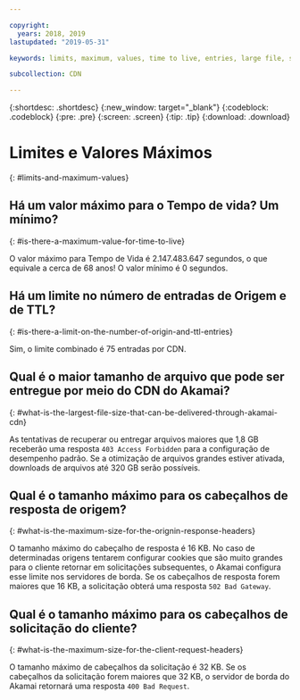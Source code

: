 ```yaml
---

copyright:
  years: 2018, 2019
lastupdated: "2019-05-31"

keywords: limits, maximum, values, time to live, entries, large file, size, optimization, downloads, years

subcollection: CDN

---
```


{:shortdesc: .shortdesc}
{:new_window: target="_blank"}
{:codeblock: .codeblock}
{:pre: .pre}
{:screen: .screen}
{:tip: .tip}
{:download: .download}

# Limites e Valores Máximos
{: #limits-and-maximum-values}

## Há um valor máximo para o Tempo de vida? Um mínimo?
{: #is-there-a-maximum-value-for-time-to-live}

O valor máximo para Tempo de Vida é 2.147.483.647 segundos, o que equivale a cerca de 68 anos! O valor mínimo é 0 segundos.

## Há um limite no número de entradas de Origem e de TTL?
{: #is-there-a-limit-on-the-number-of-origin-and-ttl-entries}

Sim, o limite combinado é 75 entradas por CDN.

## Qual é o maior tamanho de arquivo que pode ser entregue por meio do CDN do Akamai?
{: #what-is-the-largest-file-size-that-can-be-delivered-through-akamai-cdn}

As tentativas de recuperar ou entregar arquivos maiores que 1,8 GB receberão uma resposta `403 Access Forbidden` para a configuração de desempenho padrão. Se a otimização de arquivos grandes estiver ativada, downloads de arquivos até 320 GB serão possíveis.

## Qual é o tamanho máximo para os cabeçalhos de resposta de origem?
{: #what-is-the-maximum-size-for-the-orignin-response-headers}

O tamanho máximo do cabeçalho de resposta é 16 KB. No caso de determinadas origens tentarem configurar cookies que são muito grandes para o cliente retornar em solicitações subsequentes, o Akamai configura esse limite nos servidores de borda. Se os cabeçalhos de resposta forem maiores que 16 KB, a solicitação obterá uma resposta `502 Bad Gateway`.

## Qual é o tamanho máximo para os cabeçalhos de solicitação do cliente?
{: #what-is-the-maximum-size-for-the-client-request-headers}

O tamanho máximo de cabeçalhos da solicitação é 32 KB. Se os cabeçalhos da solicitação forem maiores que 32 KB, o servidor de borda do Akamai retornará uma resposta `400 Bad Request`.
